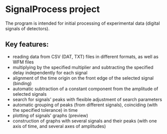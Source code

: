 
SignalProcess project
=====================

The program is intended for initial processing of experimental data (digital signals of detectors).

Key features:
-------------

* reading data from CSV (DAT, TXT) files in different formats, as well as WFM files
* multiplying by the specified multiplier and subtracting the specified delay independently for each signal
* alignment of the time origin on the front edge of the selected signal (binding)
* automatic subtraction of a constant component from the amplitude of selected signals
* search for signals' peaks with flexible adjustment of search parameters
* automatic grouping of peaks (from different signals), coinciding (with the specified tolerance) in time
* plotting of signals' graphs (preview)
* construction of graphs with several signals and their peaks (with one axis of time, and several axes of amplitudes)
